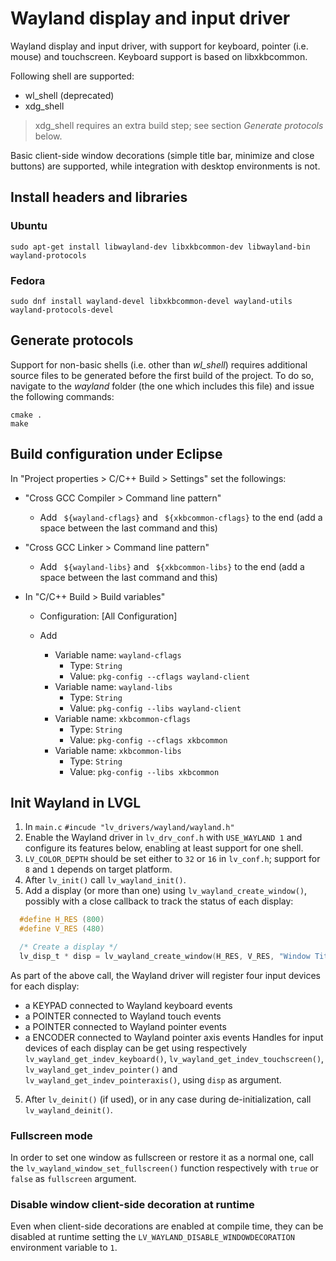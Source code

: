 # Wayland display and input driver

Wayland display and input driver, with support for keyboard, pointer (i.e. mouse) and touchscreen.
Keyboard support is based on libxkbcommon.

Following shell are supported:

* wl_shell (deprecated)
* xdg_shell

> xdg_shell requires an extra build step; see section _Generate protocols_ below.


Basic client-side window decorations (simple title bar, minimize and close buttons)
are supported, while integration with desktop environments is not.


## Install headers and libraries

### Ubuntu

```
sudo apt-get install libwayland-dev libxkbcommon-dev libwayland-bin wayland-protocols
```

### Fedora

```
sudo dnf install wayland-devel libxkbcommon-devel wayland-utils wayland-protocols-devel
```


## Generate protocols

Support for non-basic shells (i.e. other than _wl_shell_) requires additional
source files to be generated before the first build of the project. To do so,
navigate to the _wayland_ folder (the one which includes this file) and issue
the following commands:

```
cmake .
make
```


## Build configuration under Eclipse

In "Project properties > C/C++ Build > Settings" set the followings:

- "Cross GCC Compiler > Command line pattern"
  - Add ` ${wayland-cflags}` and ` ${xkbcommon-cflags}` to the end (add a space between the last command and this)


- "Cross GCC Linker > Command line pattern"
  - Add ` ${wayland-libs}` and ` ${xkbcommon-libs}`  to the end (add a space between the last command and this)


- In "C/C++ Build > Build variables"
  - Configuration: [All Configuration]

  - Add
    - Variable name: `wayland-cflags`
      - Type: `String`
      - Value: `pkg-config --cflags wayland-client`
    - Variable name: `wayland-libs`
      - Type: `String`
      - Value: `pkg-config --libs wayland-client`
    - Variable name: `xkbcommon-cflags`
      - Type: `String`
      - Value: `pkg-config --cflags xkbcommon`
    - Variable name: `xkbcommon-libs`
      - Type: `String`
      - Value: `pkg-config --libs xkbcommon`


## Init Wayland in LVGL

1. In `main.c` `#incude "lv_drivers/wayland/wayland.h"`
2. Enable the Wayland driver in `lv_drv_conf.h` with `USE_WAYLAND 1` and
   configure its features below, enabling at least support for one shell.
3. `LV_COLOR_DEPTH` should be set either to `32` or `16` in `lv_conf.h`;
   support for `8` and `1` depends on target platform.
4. After `lv_init()` call `lv_wayland_init()`.
5. Add a display (or more than one) using `lv_wayland_create_window()`,
   possibly with a close callback to track the status of each display:
```c
  #define H_RES (800)
  #define V_RES (480)

  /* Create a display */
  lv_disp_t * disp = lv_wayland_create_window(H_RES, V_RES, "Window Title", close_cb);
```
  As part of the above call, the Wayland driver will register four input devices
  for each display:
  - a KEYPAD connected to Wayland keyboard events
  - a POINTER connected to Wayland touch events
  - a POINTER connected to Wayland pointer events
  - a ENCODER connected to Wayland pointer axis events
  Handles for input devices of each display can be get using respectively
  `lv_wayland_get_indev_keyboard()`, `lv_wayland_get_indev_touchscreen()`,
  `lv_wayland_get_indev_pointer()` and `lv_wayland_get_indev_pointeraxis()`, using
  `disp` as argument.
5. After `lv_deinit()` (if used), or in any case during de-initialization, call
  `lv_wayland_deinit()`.

### Fullscreen mode

In order to set one window as fullscreen or restore it as a normal one,
call the `lv_wayland_window_set_fullscreen()` function respectively with `true`
or `false` as `fullscreen` argument.

### Disable window client-side decoration at runtime

Even when client-side decorations are enabled at compile time, they can be
disabled at runtime setting the `LV_WAYLAND_DISABLE_WINDOWDECORATION`
environment variable to `1`.
